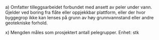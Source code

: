 a) Omfatter tilleggsarbeidet forbundet med ansett av peler under vann. Gjelder ved boring fra flåte eller oppjekkbar plattform, eller der hvor byggegrop ikke kan lenses på grunn av høy grunnvannstand eller andre geotekniske forhold.

x) Mengden måles som prosjektert antall pelegrupper. Enhet: stk

